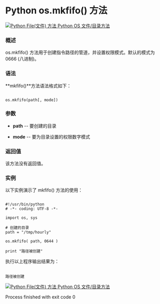 Python os.mkfifo() 方法
=====================

 [![Python File(文件) 方法](../images/up.gif)
 Python OS 文件/目录方法](os-file-methods.html)


  ### 概述

 os.mkfifo() 方法用于创建指令路径的管道，并设置权限模式。默认的模式为 0666 (八进制)。

 ### 语法

 **mkfifo()**方法语法格式如下：

 
```

os.mkfifo(path[, mode])

```

 ### 参数

  * **path** -- 要创建的目录


 * **mode** -- 要为目录设置的权限数字模式


  ### 返回值

 该方法没有返回值。

 ### 实例

 以下实例演示了 mkfifo() 方法的使用：

 
```

#!/usr/bin/python
# -*- coding: UTF-8 -*-

import os, sys

# 创建的目录
path = "/tmp/hourly"

os.mkfifo( path, 0644 )

print "路径被创建"

```

 执行以上程序输出结果为：

 
```

路径被创建

```

 [![Python File(文件) 方法](../images/up.gif)
 Python OS 文件/目录方法](os-file-methods.html)

Process finished with exit code 0

